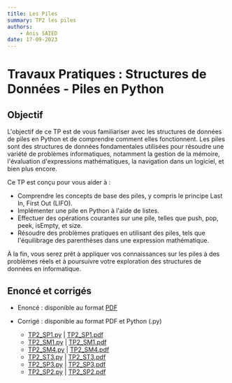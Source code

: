 ```yaml
---
title: Les Piles
summary: TP2 les piles
authors:
    - Anis SAIED
date: 17-09-2023
---
```


# Travaux Pratiques : Structures de Données - Piles en Python

## Objectif

L'objectif de ce TP est de vous familiariser avec les structures de données de piles en Python et de comprendre comment elles fonctionnent. Les piles sont des structures de données fondamentales utilisées pour résoudre une variété de problèmes informatiques, notamment la gestion de la mémoire, l'évaluation d'expressions mathématiques, la navigation dans un logiciel, et bien plus encore. 

Ce TP est conçu pour vous aider à :

- Comprendre les concepts de base des piles, y compris le principe Last In, First Out (LIFO).
- Implémenter une pile en Python à l'aide de listes.
- Effectuer des opérations courantes sur une pile, telles que push, pop, peek, isEmpty, et size.
- Résoudre des problèmes pratiques en utilisant des piles, tels que l'équilibrage des parenthèses dans une expression mathématique.

À la fin, vous serez prêt à appliquer vos connaissances sur les piles à des problèmes réels et à poursuivre votre exploration des structures de données en informatique.

## Enoncé et corrigés

* Enoncé : disponible au format [PDF](../../src/2/chp1/tp2/2eme_info_chp1_tp2_ennonce.pdf)

* Corrigé : disponible au format PDF et Python (.py)

    + [TP2_SP1.py](../../src/2/chp1/tp2/tp2_sp1.py)  | [TP2_SP1.pdf](../../src/2/chp1/tp2/tp2_sp1.pdf)
    + [TP2_SM1.py](../../src/2/chp1/tp2/tp2_sm1.py)  | [TP2_SM1.pdf](../../src/2/chp1/tp2/tp2_sm1.pdf)
    + [TP2_SM4.py](../../src/2/chp1/tp2/tp2_sm4.py)  | [TP2_SM4.pdf](../../src/2/chp1/tp2/tp2_sm4.pdf)
    + [TP2_ST3.py](../../src/2/chp1/tp2/tp2_st3.py)  | [TP2_ST3.pdf](../../src/2/chp1/tp2/tp2_st3.pdf)
    + [TP2_SP3.py](../../src/2/chp1/tp2/tp2_sp3.py)  | [TP2_SP3.pdf](../../src/2/chp1/tp2/tp2_sp3.pdf)
    + [TP2_SP2.py](../../src/2/chp1/tp2/tp2_sp2.py)  | [TP2_SP2.pdf](../../src/2/chp1/tp2/tp2_sp2.pdf)

